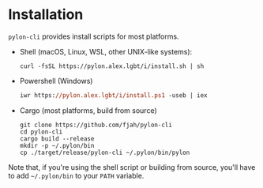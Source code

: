 # Installation

`pylon-cli` provides install scripts for most platforms.

- Shell (macOS, Linux, WSL, other UNIX-like systems):
  ```console
  curl -fsSL https://pylon.alex.lgbt/i/install.sh | sh
  ```
- Powershell (Windows)
  ```ps
  iwr https://pylon.alex.lgbt/i/install.ps1 -useb | iex
  ```
- Cargo (most platforms, build from source)
  ```console
  git clone https://github.com/fjah/pylon-cli
  cd pylon-cli
  cargo build --release
  mkdir -p ~/.pylon/bin
  cp ./target/release/pylon-cli ~/.pylon/bin/pylon
  ```

Note that, if you're using the shell script or building from source, you'll have to add `~/.pylon/bin` to your `PATH` variable.
